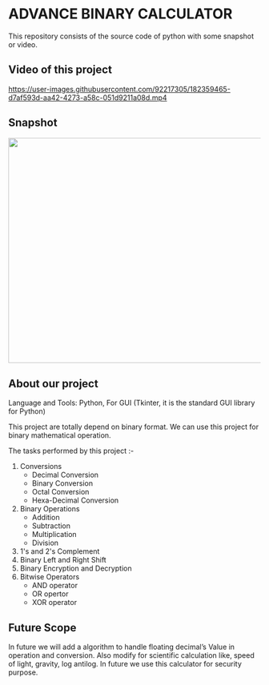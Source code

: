 # ADVANCE BINARY CALCULATOR

This repository consists of the source code of python with some snapshot or video.

## Video of this project


https://user-images.githubusercontent.com/92217305/182359465-d7af593d-aa42-4273-a58c-051d9211a08d.mp4



<!--- ## How it is done?
So basically, when I was in the 2nd semester there was a subject called **DIGITAL ELECTRONICS**. In this subject, there is a lot of mathematical calculations in binary format. At that time I and my friends were facing very problems. As we all know our 2nd sem was gone in online because of COVID-19. So our college faculty just teach all students then he gives assignment question for practice. When we are done with the assignment. I thought I want to cross my answers with my friends. But at the time of discussion everyone's answers come differently. So in online classes, we do have not enough time for discussion. For this, our doubts were not clear correctly. 
So my friend said we are making a BINARY CALCULATOR for solving this problem. At the time of making this calculator project, we both are facing so many problems we both are giving our 100% for this project. When we get stuck in problems to resolve the problem we are using so many resources to solve the problem.

In the end, I and my friend Prince Singh finally did this project. --->

## Snapshot

<img src="https://user-images.githubusercontent.com/92217305/182356044-f4b0a02c-207e-40eb-bb1c-f0638b80220b.png" width="800" height="450" />

## About our project

Language and Tools: Python, For GUI (Tkinter, it is the standard GUI library for Python)

This project are totally depend on binary format. We can use this project for binary mathematical operation.

The tasks performed by this project :- 
1. Conversions
     - Decimal Conversion
     - Binary Conversion
     - Octal Conversion
     - Hexa-Decimal Conversion
2. Binary Operations
     - Addition
     - Subtraction
     - Multiplication
     - Division   
3. 1's and 2's Complement
4. Binary Left and Right Shift
5. Binary Encryption and Decryption
6. Bitwise Operators
     - AND operator
     - OR opertor
     - XOR operator

## Future Scope
In future we will add a algorithm to handle floating decimal’s Value in operation and conversion. Also modify for scientific calculation like, speed of light, gravity, log antilog.
In future we use this calculator for security purpose.

